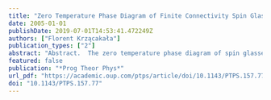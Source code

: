 ```yaml
---
title: "Zero Temperature Phase Diagram of Finite Connectivity Spin Glasses"
date: 2005-01-01
publishDate: 2019-07-01T14:53:41.472249Z
authors: ["Florent Krza̧cakała"]
publication_types: ["2"]
abstract: "Abstract.  The zero temperature phase diagram of spin glasses on finite connectivity graphs is investigated, with or without magnetic field and/or ferromagnetic"
featured: false
publication: "*Prog Theor Phys*"
url_pdf: "https://academic.oup.com/ptps/article/doi/10.1143/PTPS.157.77/1860543"
doi: "10.1143/PTPS.157.77"
---
```


